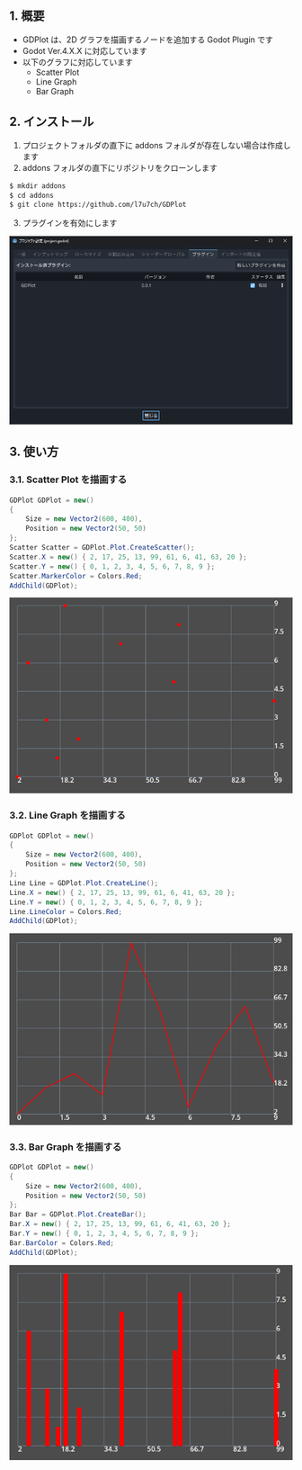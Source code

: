 ## 1. 概要

- GDPlot は、2D グラフを描画するノードを追加する Godot Plugin です
- Godot Ver.4.X.X に対応しています
- 以下のグラフに対応しています
  - Scatter Plot
  - Line Graph
  - Bar Graph

## 2. インストール

1. プロジェクトフォルダの直下に addons フォルダが存在しない場合は作成します
2. addons フォルダの直下にリポジトリをクローンします

```bash
$ mkdir addons
$ cd addons
$ git clone https://github.com/l7u7ch/GDPlot
```

3. プラグインを有効にします

![](resource/060142.png)

## 3. 使い方

### 3.1. Scatter Plot を描画する

```C#
GDPlot GDPlot = new()
{
    Size = new Vector2(600, 400),
    Position = new Vector2(50, 50)
};
Scatter Scatter = GDPlot.Plot.CreateScatter();
Scatter.X = new() { 2, 17, 25, 13, 99, 61, 6, 41, 63, 20 };
Scatter.Y = new() { 0, 1, 2, 3, 4, 5, 6, 7, 8, 9 };
Scatter.MarkerColor = Colors.Red;
AddChild(GDPlot);
```

![](resource/061356.png)

### 3.2. Line Graph を描画する

```C#
GDPlot GDPlot = new()
{
    Size = new Vector2(600, 400),
    Position = new Vector2(50, 50)
};
Line Line = GDPlot.Plot.CreateLine();
Line.X = new() { 2, 17, 25, 13, 99, 61, 6, 41, 63, 20 };
Line.Y = new() { 0, 1, 2, 3, 4, 5, 6, 7, 8, 9 };
Line.LineColor = Colors.Red;
AddChild(GDPlot);
```

![](resource/061240.png)

### 3.3. Bar Graph を描画する

```C#
GDPlot GDPlot = new()
{
    Size = new Vector2(600, 400),
    Position = new Vector2(50, 50)
};
Bar Bar = GDPlot.Plot.CreateBar();
Bar.X = new() { 2, 17, 25, 13, 99, 61, 6, 41, 63, 20 };
Bar.Y = new() { 0, 1, 2, 3, 4, 5, 6, 7, 8, 9 };
Bar.BarColor = Colors.Red;
AddChild(GDPlot);
```

![](resource/061516.png)
